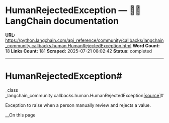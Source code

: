 # HumanRejectedException — 🦜🔗 LangChain  documentation

**URL:** https://python.langchain.com/api_reference/community/callbacks/langchain_community.callbacks.human.HumanRejectedException.html
**Word Count:** 18
**Links Count:** 181
**Scraped:** 2025-07-21 08:02:42
**Status:** completed

---

# HumanRejectedException\#

_class _langchain\_community.callbacks.human.HumanRejectedException[\[source\]](https://python.langchain.com/api_reference/_modules/langchain_community/callbacks/human.html#HumanRejectedException)\#     

Exception to raise when a person manually review and rejects a value.

__On this page
